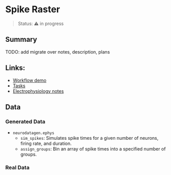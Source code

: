 # Spike Raster

> Status: :warning: in progress

## Summary
TODO: add migrate over notes, description, plans

## Links:
- [Workflow demo](./workflow_spike-raster.ipynb)
- [Tasks](https://github.com/orgs/holoviz-topics/projects/1/views/1?filterQuery=neuro-labels%3A%22*spike-raster*%22)
- [Electrophysiology notes](https://github.com/holoviz-topics/neuro/wiki/Electrophysiology-notes)

## Data

### Generated Data
- `neurodatagen.ephys`
  - `sim_spikes`: Simulates spike times for a given number of neurons, firing rate, and duration.
  - `assign_groups`: Bin an array of spike times into a specified number of groups.

### Real Data
